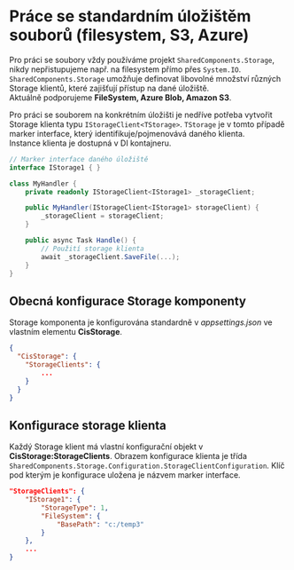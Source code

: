 ﻿# Práce se standardním úložištěm souborů (filesystem, S3, Azure)
Pro práci se soubory vždy používáme projekt `SharedComponents.Storage`, nikdy nepřistupujeme např. na filesystem přímo přes `System.IO`.
`SharedComponents.Storage` umožňuje definovat libovolné množství různých Storage klientů, které zajišťují přístup na dané úložiště.  
Aktuálně podporujeme **FileSystem, Azure Blob, Amazon S3**.

Pro práci se souborem na konkrétním úložišti je nedříve potřeba vytvořit Storage klienta typu `IStorageClient<TStorage>`.
`TStorage` je v tomto případě marker interface, který identifikuje/pojmenovává daného klienta.  
Instance klienta je dostupná v DI kontajneru.

```csharp
// Marker interface daného úložiště
interface IStorage1 { }

class MyHandler {
    private readonly IStorageClient<IStorage1> _storageClient;

    public MyHandler(IStorageClient<IStorage1> storageClient) {
        _storageClient = storageClient;
    }

    public async Task Handle() {
        // Použití storage klienta
        await _storageClient.SaveFile(...);
    }
}
```

## Obecná konfigurace Storage komponenty
Storage komponenta je konfigurována standardně v *appsettings.json* ve vlastním elementu **CisStorage**.

```json
{
  "CisStorage": {
    "StorageClients": {
        ...
    }
  }
}
```

## Konfigurace storage klienta
Každý Storage klient má vlastní konfigurační objekt v **CisStorage:StorageClients**.
Obrazem konfigurace klienta je třída `SharedComponents.Storage.Configuration.StorageClientConfiguration`.
Klíč pod kterým je konfigurace uložena je názvem marker interface.

```json
"StorageClients": {
    "IStorage1": {
        "StorageType": 1,
        "FileSystem": {
            "BasePath": "c:/temp3"
        }
    },
    ...
}
```